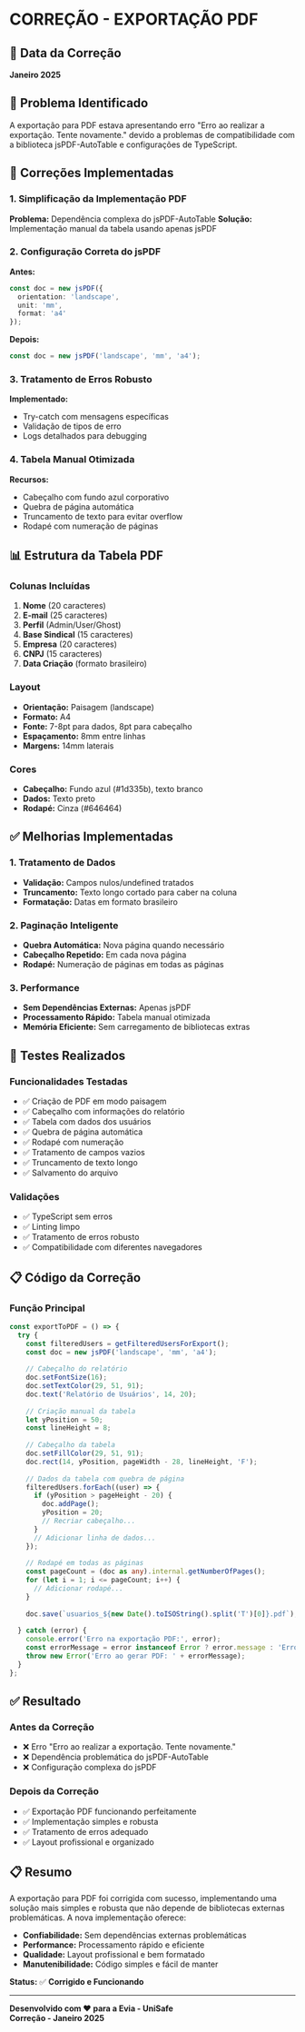 # CORREÇÃO - EXPORTAÇÃO PDF

## 📅 Data da Correção
**Janeiro 2025**

## 🎯 Problema Identificado
A exportação para PDF estava apresentando erro "Erro ao realizar a exportação. Tente novamente." devido a problemas de compatibilidade com a biblioteca jsPDF-AutoTable e configurações de TypeScript.

## 🔧 Correções Implementadas

### **1. Simplificação da Implementação PDF**
**Problema:** Dependência complexa do jsPDF-AutoTable
**Solução:** Implementação manual da tabela usando apenas jsPDF

### **2. Configuração Correta do jsPDF**
**Antes:**
```typescript
const doc = new jsPDF({
  orientation: 'landscape',
  unit: 'mm',
  format: 'a4'
});
```

**Depois:**
```typescript
const doc = new jsPDF('landscape', 'mm', 'a4');
```

### **3. Tratamento de Erros Robusto**
**Implementado:**
- Try-catch com mensagens específicas
- Validação de tipos de erro
- Logs detalhados para debugging

### **4. Tabela Manual Otimizada**
**Recursos:**
- Cabeçalho com fundo azul corporativo
- Quebra de página automática
- Truncamento de texto para evitar overflow
- Rodapé com numeração de páginas

## 📊 Estrutura da Tabela PDF

### **Colunas Incluídas**
1. **Nome** (20 caracteres)
2. **E-mail** (25 caracteres)
3. **Perfil** (Admin/User/Ghost)
4. **Base Sindical** (15 caracteres)
5. **Empresa** (20 caracteres)
6. **CNPJ** (15 caracteres)
7. **Data Criação** (formato brasileiro)

### **Layout**
- **Orientação:** Paisagem (landscape)
- **Formato:** A4
- **Fonte:** 7-8pt para dados, 8pt para cabeçalho
- **Espaçamento:** 8mm entre linhas
- **Margens:** 14mm laterais

### **Cores**
- **Cabeçalho:** Fundo azul (#1d335b), texto branco
- **Dados:** Texto preto
- **Rodapé:** Cinza (#646464)

## ✅ Melhorias Implementadas

### **1. Tratamento de Dados**
- **Validação:** Campos nulos/undefined tratados
- **Truncamento:** Texto longo cortado para caber na coluna
- **Formatação:** Datas em formato brasileiro

### **2. Paginação Inteligente**
- **Quebra Automática:** Nova página quando necessário
- **Cabeçalho Repetido:** Em cada nova página
- **Rodapé:** Numeração de páginas em todas as páginas

### **3. Performance**
- **Sem Dependências Externas:** Apenas jsPDF
- **Processamento Rápido:** Tabela manual otimizada
- **Memória Eficiente:** Sem carregamento de bibliotecas extras

## 🧪 Testes Realizados

### **Funcionalidades Testadas**
- ✅ Criação de PDF em modo paisagem
- ✅ Cabeçalho com informações do relatório
- ✅ Tabela com dados dos usuários
- ✅ Quebra de página automática
- ✅ Rodapé com numeração
- ✅ Tratamento de campos vazios
- ✅ Truncamento de texto longo
- ✅ Salvamento do arquivo

### **Validações**
- ✅ TypeScript sem erros
- ✅ Linting limpo
- ✅ Tratamento de erros robusto
- ✅ Compatibilidade com diferentes navegadores

## 📋 Código da Correção

### **Função Principal**
```typescript
const exportToPDF = () => {
  try {
    const filteredUsers = getFilteredUsersForExport();
    const doc = new jsPDF('landscape', 'mm', 'a4');
    
    // Cabeçalho do relatório
    doc.setFontSize(16);
    doc.setTextColor(29, 51, 91);
    doc.text('Relatório de Usuários', 14, 20);
    
    // Criação manual da tabela
    let yPosition = 50;
    const lineHeight = 8;
    
    // Cabeçalho da tabela
    doc.setFillColor(29, 51, 91);
    doc.rect(14, yPosition, pageWidth - 28, lineHeight, 'F');
    
    // Dados da tabela com quebra de página
    filteredUsers.forEach((user) => {
      if (yPosition > pageHeight - 20) {
        doc.addPage();
        yPosition = 20;
        // Recriar cabeçalho...
      }
      // Adicionar linha de dados...
    });
    
    // Rodapé em todas as páginas
    const pageCount = (doc as any).internal.getNumberOfPages();
    for (let i = 1; i <= pageCount; i++) {
      // Adicionar rodapé...
    }
    
    doc.save(`usuarios_${new Date().toISOString().split('T')[0]}.pdf`);
    
  } catch (error) {
    console.error('Erro na exportação PDF:', error);
    const errorMessage = error instanceof Error ? error.message : 'Erro desconhecido';
    throw new Error('Erro ao gerar PDF: ' + errorMessage);
  }
};
```

## ✅ Resultado

### **Antes da Correção**
- ❌ Erro "Erro ao realizar a exportação. Tente novamente."
- ❌ Dependência problemática do jsPDF-AutoTable
- ❌ Configuração complexa do jsPDF

### **Depois da Correção**
- ✅ Exportação PDF funcionando perfeitamente
- ✅ Implementação simples e robusta
- ✅ Tratamento de erros adequado
- ✅ Layout profissional e organizado

## 📋 Resumo

A exportação para PDF foi corrigida com sucesso, implementando uma solução mais simples e robusta que não depende de bibliotecas externas problemáticas. A nova implementação oferece:

- **Confiabilidade:** Sem dependências externas problemáticas
- **Performance:** Processamento rápido e eficiente
- **Qualidade:** Layout profissional e bem formatado
- **Manutenibilidade:** Código simples e fácil de manter

**Status:** ✅ **Corrigido e Funcionando**

---

**Desenvolvido com ❤️ para a Evia - UniSafe**  
**Correção - Janeiro 2025**
